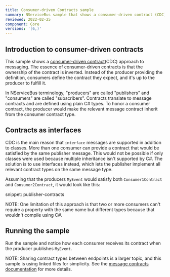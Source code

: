 ```yaml
---
title: Consumer-driven Contracts sample
summary: NServiceBus sample that shows a consumer-driven contract (CDC) approach to messaging.
reviewed: 2022-02-25
component: Core
versions: '[6,)'
---
```


## Introduction to consumer-driven contracts

This sample shows a [consumer-driven contract](https://martinfowler.com/articles/consumerDrivenContracts.html)(CDC) approach to messaging. The essence of consumer-driven contracts is that the ownership of the contract is inverted. Instead of the producer providing the definition, consumers define the contract they expect, and it's up to the producer to fulfill it.

In NServiceBus terminology, "producers" are called "publishers" and "consumers" are called "subscribers". Contracts translate to message contracts and are defined using plain C# types. To honor a consumer contract, the producer would make the relevant message contract inherit from the consumer contract type.

## Contracts as interfaces

CDC is the main reason that `interface` messages are supported in addition to classes. More than one consumer can provide a contract that would be satisfied by the same publisher message. This would not be possible if only classes were used because multiple inheritance isn't supported by C#. The solution is to use interfaces instead, which lets the publisher implement all relevant contract types on the same message type.

Assuming that the producers `MyEvent` would satisfy both `Consumer1Contract` and `Consumer2Contract`, it would look like this:

snippet: publisher-contracts

NOTE: One limitation of this approach is that two or more consumers can't require a property with the same name but different types because that wouldn't compile using C#.

## Running the sample

Run the sample and notice how each consumer receives its contract when the producer publishes `MyEvent`.

NOTE: Sharing contract types between endpoints is a larger topic, and this sample is using linked files for simplicity. See the [message contracts documentation](/nservicebus/messaging/evolving-contracts.md) for more details.
